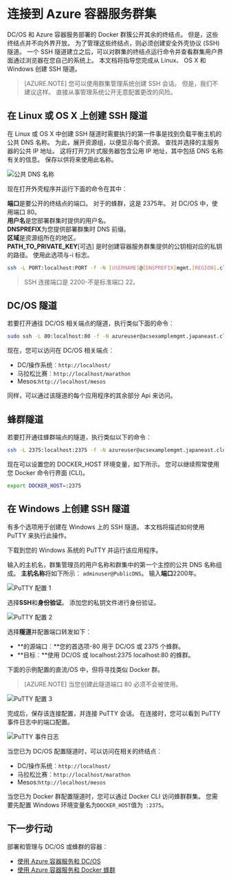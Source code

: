 <properties
   pageTitle="连接到 Azure 容器服务群集 |Microsoft Azure"
   description="通过使用 SSH 隧道连接到 Azure 容器服务的群集。"
   services="container-service"
   documentationCenter=""
   authors="rgardler"
   manager="timlt"
   editor=""
   tags="acs, azure-container-service"
   keywords="Docker，容器，微-服务，DC/OS，Azure"/>

<tags
   ms.service="container-service"
   ms.devlang="na"
   ms.topic="get-started-article"
   ms.tgt_pltfrm="na"
   ms.workload="na"
   ms.date="09/13/2016"
   ms.author="rogardle"/>


# <a name="connect-to-an-azure-container-service-cluster"></a>连接到 Azure 容器服务群集

DC/OS 和 Azure 容器服务部署的 Docker 群簇公开其余的终结点。 但是，这些终结点并不向外界开放。 为了管理这些终结点，则必须创建安全外壳协议 (SSH) 隧道。 一个 SSH 隧道建立之后，可以对群集的终结点运行命令并查看群集用户界面通过浏览器在您自己的系统上。 本文档将指导您完成从 Linux、 OS X 和 Windows 创建 SSH 隧道。

>[AZURE.NOTE] 您可以使用群集管理系统创建 SSH 会话。 但是，我们不建议这样。 直接从事管理系统公开无意配置更改的风险。   

## <a name="create-an-ssh-tunnel-on-linux-or-os-x"></a>在 Linux 或 OS X 上创建 SSH 隧道

在 Linux 或 OS X 中创建 SSH 隧道时需要执行的第一件事是找到负载平衡主机的公共 DNS 名称。 为此，展开资源组，以便显示每个资源。 查找并选择的主服务器的公共 IP 地址。 这将打开刀片式服务器包含公用 IP 地址，其中包括 DNS 名称有关的信息。 保存以供将来使用此名称。 <br />


![公共 DNS 名称](media/pubdns.png)

现在打开外壳程序并运行下面的命令在其中︰

**端口**是要公开的终结点的端口。 对于的蜂群，这是 2375年。 对 DC/OS 中，使用端口 80。  
**用户名**是您部署群集时提供的用户名。  
**DNSPREFIX**为您提供部署群集时 DNS 前缀。  
**区域**是资源组所在的地区。  
**PATH_TO_PRIVATE_KEY**[可选] 是时创建容器服务群集提供的公钥相对应的私钥的路径。 使用此选项与-i 标志。

```bash
ssh -L PORT:localhost:PORT -f -N [USERNAME]@[DNSPREFIX]mgmt.[REGION].cloudapp.azure.com -p 2200
```
> SSH 连接端口是 2200-不是标准端口 22。

## <a name="dcos-tunnel"></a>DC/OS 隧道

若要打开通往 DC/OS 相关端点的隧道，执行类似下面的命令︰

```bash
sudo ssh -L 80:localhost:80 -f -N azureuser@acsexamplemgmt.japaneast.cloudapp.azure.com -p 2200
```

现在，您可以访问在 DC/OS 相关端点︰

- DC/操作系统︰`http://localhost/`
- 马拉松比赛︰`http://localhost/marathon`
- Mesos:`http://localhost/mesos`

同样，可以通过该隧道的每个应用程序的其余部分 Api 来访问。

## <a name="swarm-tunnel"></a>蜂群隧道

若要打开通往蜂群端点的隧道，执行类似以下的命令︰

```bash
ssh -L 2375:localhost:2375 -f -N azureuser@acsexamplemgmt.japaneast.cloudapp.azure.com -p 2200
```

现在可以设置您的 DOCKER_HOST 环境变量，如下所示。 您可以继续照常使用您 Docker 命令行界面 (CLI)。

```bash
export DOCKER_HOST=:2375
```

## <a name="create-an-ssh-tunnel-on-windows"></a>在 Windows 上创建 SSH 隧道

有多个选项用于创建在 Windows 上的 SSH 隧道。 本文档将描述如何使用 PuTTY 来执行此操作。

下载到您的 Windows 系统的 PuTTY 并运行该应用程序。

输入的主机名，群集管理员的用户名称和群集中的第一个主控的公共 DNS 名称组成。 **主机名称**将如下所示︰ `adminuser@PublicDNS`。 输入**端口**2200年。

![PuTTY 配置 1](media/putty1.png)

选择**SSH**和**身份验证**。 添加您的私钥文件进行身份验证。

![PuTTY 配置 2](media/putty2.png)

选择**隧道**并配置端口转发如下︰
- **的源端口︰**您的首选项-80 用于 DC/OS 或 2375 个蜂群。
- **目标︰**使用 DC/OS 或 localhost:2375 localhost:80 的蜂群。

下面的示例配置的直流/OS 中，但将寻找类似 Docker 群。

>[AZURE.NOTE] 当您创建此隧道端口 80 必须不会被使用。

![PuTTY 配置 3](media/putty3.png)

完成后，保存该连接配置，并连接 PuTTY 会话。 在连接时，您可以看到 PuTTY 事件日志中的端口配置。

![PuTTY 事件日志](media/putty4.png)

当您已为 DC/OS 配置隧道时，可以访问在相关的终结点︰

- DC/操作系统︰`http://localhost/`
- 马拉松比赛︰`http://localhost/marathon`
- Mesos:`http://localhost/mesos`

当您已为 Docker 群配置隧道时，您可以通过 Docker CLI 访问蜂群群集。 您需要先配置 Windows 环境变量名为`DOCKER_HOST`值为` :2375`。

## <a name="next-steps"></a>下一步行动

部署和管理与 DC/OS 或蜂群的容器︰

- [使用 Azure 容器服务和 DC/OS](container-service-mesos-marathon-rest.md)
- [使用 Azure 容器服务和 Docker 蜂群](container-service-docker-swarm.md)
